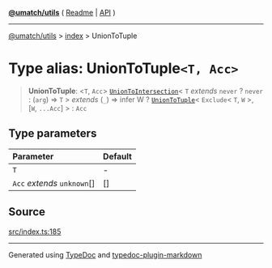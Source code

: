 [**@umatch/utils**](../../README.md) ( [Readme](../../README.md) \| [API](../../API.md) )

---

[@umatch/utils](../../API.md) > [index](../README.md) > UnionToTuple

# Type alias: UnionToTuple`<T, Acc>`

> **UnionToTuple**: \<`T`, `Acc`\> [`UnionToIntersection`](type-alias.UnionToIntersection.md)\< `T` _extends_ `never` ? `never` : (`arg`) => `T` \> _extends_ (`_`) => infer W ? [`UnionToTuple`](type-alias.UnionToTuple.md)\< `Exclude`\< `T`, `W` \>, [`W`, `...Acc`] \> : `Acc`

## Type parameters

| Parameter                   | Default |
| :-------------------------- | :------ |
| `T`                         | -       |
| `Acc` _extends_ `unknown`[] | []      |

## Source

[src/index.ts:185](https://github.com/umatch-oficial/utils/blob/618b1ef/src/index.ts#L185)

---

Generated using [TypeDoc](https://typedoc.org/) and [typedoc-plugin-markdown](https://www.npmjs.com/package/typedoc-plugin-markdown)
